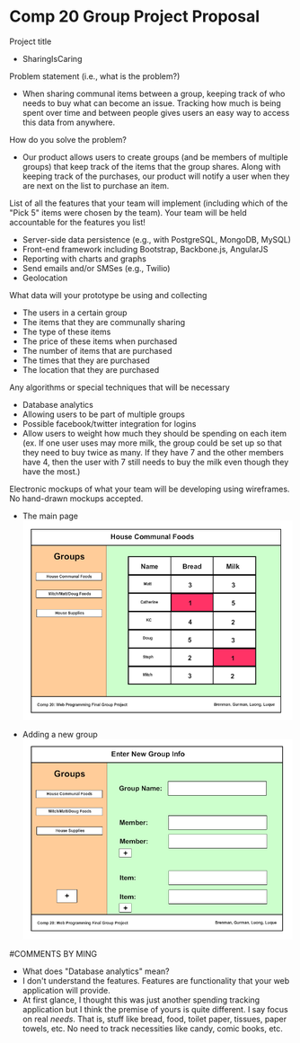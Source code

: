 Comp 20 Group Project Proposal
==============================

Project title
- SharingIsCaring

Problem statement (i.e., what is the problem?)
- When sharing communal items between a group, keeping track of who needs to buy what can become an issue. Tracking how much is being spent over time and between people gives users an easy way to access this data from anywhere.

How do you solve the problem?
- Our product allows users to create groups (and be members of multiple groups) that keep track of the items that the group shares. Along with keeping track of the purchases, our product will notify a user when they are next on the list to purchase an item.

List of all the features that your team will implement (including which of the "Pick 5" items were chosen by the team). Your team will be held accountable for the features you list!
- Server-side data persistence (e.g., with PostgreSQL, MongoDB, MySQL)
- Front-end framework including Bootstrap, Backbone.js, AngularJS
- Reporting with charts and graphs
- Send emails and/or SMSes (e.g., Twilio)
- Geolocation

What data will your prototype be using and collecting
- The users in a certain group
- The items that they are communally sharing
- The type of these items
- The price of these items when purchased
- The number of items that are purchased
- The times that they are purchased
- The location that they are purchased

Any algorithms or special techniques that will be necessary
- Database analytics
- Allowing users to be part of multiple groups
- Possible facebook/twitter integration for logins
- Allow users to weight how much they should be spending on each item (ex. If one user uses may more milk, the group could be set up so that they need to buy twice as many. If they have 7 and the other members have 4, then the user with 7 still needs to buy the milk even though they have the most.)

Electronic mockups of what your team will be developing using wireframes. No hand-drawn mockups accepted.
- The main page
![Main Page](main_wireframe.png)

- Adding a new group
![Add New Group Page](newgroup_wireframe.png)

#COMMENTS BY MING
* What does "Database analytics" mean?
* I don't understand the features. Features are functionality that your web application will provide.
* At first glance, I thought this was just another spending tracking application but I think the premise of yours is quite different. I say focus on real _needs_. That is, stuff like bread, food, toilet paper, tissues, paper towels, etc. No need to track necessities like candy, comic books, etc.
